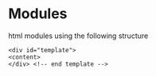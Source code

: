 # Modules
html modules using the following structure

~~~
<div id="template">
<content>
</div> <!-- end template -->
~~~